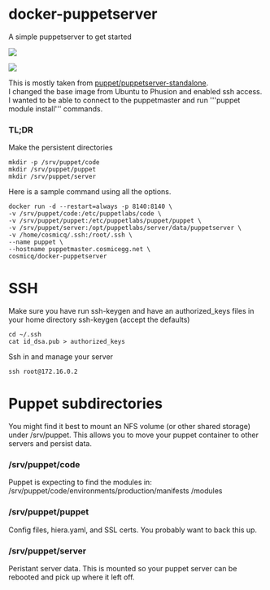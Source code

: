 docker-puppetserver
===========

A simple puppetserver to get started

[![](https://images.microbadger.com/badges/image/cosmicq/docker-puppetserver.svg)](http://microbadger.com/images/cosmicq/docker-puppetserver "Get your own image badge on microbadger.com")

[![](https://images.microbadger.com/badges/version/cosmicq/docker-puppetserver.svg)](http://microbadger.com/images/cosmicq/docker-puppetserver "Get your own version badge on microbadger.com")

This is mostly taken from [puppet/puppetserver-standalone](https://hub.docker.com/r/puppet/puppetserver-standalone/).  
I changed the base image from Ubuntu to Phusion and enabled ssh access.  
I wanted to be able to connect to the puppetmaster and run 
'''puppet module install''' commands.

### TL;DR ###

Make the persistent directories

    mkdir -p /srv/puppet/code
    mkdir /srv/puppet/puppet
    mkdir /srv/puppet/server

Here is a sample command using all the options.

    docker run -d --restart=always -p 8140:8140 \
    -v /srv/puppet/code:/etc/puppetlabs/code \
    -v /srv/puppet/puppet:/etc/puppetlabs/puppet/puppet \
    -v /srv/puppet/server:/opt/puppetlabs/server/data/puppetserver \
    -v /home/cosmicq/.ssh:/root/.ssh \
    --name puppet \
    --hostname puppetmaster.cosmicegg.net \
    cosmicq/docker-puppetserver

# SSH

Make sure you have run ssh-keygen and have an authorized_keys files in your home directory
    ssh-keygen
    (accept the defaults)
    
    cd ~/.ssh
    cat id_dsa.pub > authorized_keys

Ssh in and manage your server

    ssh root@172.16.0.2

# Puppet subdirectories

You might find it best to mount an NFS volume (or other shared storage) under /srv/puppet. This allows you to move your puppet container to other servers and persist data.

### /srv/puppet/code

Puppet is expecting to find the modules in:
    /srv/puppet/code/environments/production/manifests
                                            /modules

### /srv/puppet/puppet

Config files, hiera.yaml, and SSL certs.  You probably want to back this up.

### /srv/puppet/server

Peristant server data.  This is mounted so your puppet server can be rebooted and pick up where it left off.
